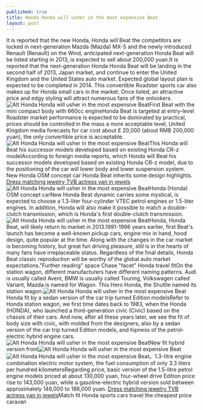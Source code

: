 ```yaml
---
published: true
title: Honda Honda will usher in the most expensive Beat
layout: post
---
```

It is reported that the new Honda, Honda will Beat the competitors are locked in next-generation Mazda (Mazda) MX-5 and the newly introduced Renault (Renault) on the Wind, anticipated next-generation Honda Beat will be listed starting in 2013, is expected to sell about 200,000 yuan.It is reported that the next-generation Honda Honda Beat will be landing in the second half of 2013, Japan market, and continue to enter the United Kingdom and the United States auto market. Expected global layout plan is expected to be completed in 2014. This convertible Roadster sports car also makes up for Honda small cars in the market. Once listed, an attractive price and edgy styling will attract numerous fans of the onlookers.![Alt Honda Honda will usher in the most expensive Beat](https://c2.staticflickr.com/8/7472/27790359733_a59513196c.jpg)First Beat with the mini compact body with 660cc engineHonda Beat is targeted at entry-level Roadster market performance is expected to be dominated by practical, prices should be controlled in the mass a more acceptable level, United Kingdom media forecasts for car cost about £ 20,000 (about RMB 200,000 yuan), the only convertible price is acceptable.![Alt Honda Honda will usher in the most expensive Beat](https://c1.staticflickr.com/9/8594/28406299575_065c901c65.jpg)This Honda will Beat his successor models developed based on existing Honda CR-z modelAccording to foreign media reports, which Honda will Beat his successor models developed based on existing Honda CR-z model, due to the positioning of the car will lower body and lower suspension system. New Honda OSM concept car Honda Beat inherits some design highlights. [Dress matching jewelry TVB actress yan in jewels](http://www.mkfans.com/2016/06/25/dress-matching-jewelry-tvb-actress-yan-in-jewels/)![Alt Honda Honda will usher in the most expensive Beat](https://c1.staticflickr.com/9/8785/28123253110_b4d718714f.jpg)Honda (Honda) OSM concept carNew Honda Beat dynamic carries some mystical, is expected to choose a 1.3-liter four-cylinder VTEC petrol engines or 1.5-liter engines. In addition, Honda will also make it possible to match a double-clutch transmission, which is Honda\'s first double-clutch transmission.![Alt Honda Honda will usher in the most expensive Beat](https://c1.staticflickr.com/9/8855/27789364914_c6a357fa6b.jpg)Honda, Honda Beat, will likely return to market in 2013.1991-1996 years earlier, first Beat\'s launch has become a well-known pickup cars, engine mix in hand, hood design, quite popular at the time. Along with the changes in the car market is becoming history, but great fun driving pleasure, still is in the hearts of many fans have irreplaceable status. Regardless of the final details, Honda Beat classic reproduction will be worthy of the global auto market expectations.\"Further reading\" space Chase \"facet\" Honda travel fitOn the station wagon, different manufacturers have different naming patterns. Audi is usually called Avent, BMW is usually called Touring, Volkswagen called Variant, Mazda is named for Wagon. This Hero Honda, the Shuttle named its station wagon.![Alt Honda Honda will usher in the most expensive Beat](https://c1.staticflickr.com/9/8888/28372912636_85d676a5d8.jpg)Honda fit by a sedan version of the car trip turned Edition modelsRefer to Honda station wagon, we first time dates back to 1983, when the Honda (HONDA), who launched a third-generation civic (Civic) based on the chassis of their cars. And now, after all these years later, we see the fit of body size with civic, with molded from the designers, also by a sedan version of the car trip turned Edition models, and hipness of the petrol-electric hybrid engine cars.![Alt Honda Honda will usher in the most expensive Beat](https://c1.staticflickr.com/9/8685/28372919776_d0826b73c3.jpg)New fit hybrid version front![Alt Honda Honda will usher in the most expensive Beat](https://c1.staticflickr.com/9/8704/27790395603_eb2c604669.jpg)![Alt Honda Honda will usher in the most expensive Beat](https://c1.staticflickr.com/9/8407/28301687552_1526ba279b.jpg)。1.3-litre engine combination electric motor system, the fuel consumption of only 3.3 liters per hundred kilometersRegarding price, basic version of the 1.5-litre petrol engine models priced at about 130,000 yuan, four-wheel drive Edition price rise to 143,000 yuan, while a gasoline-electric hybrid version sold between approximately 146,000 to 188,000 yuan. [Dress matching jewelry TVB actress yan in jewels](http://www.mkfans.com/2016/06/25/dress-matching-jewelry-tvb-actress-yan-in-jewels/)Match fit Honda sports cars travel the cheapest price caravan